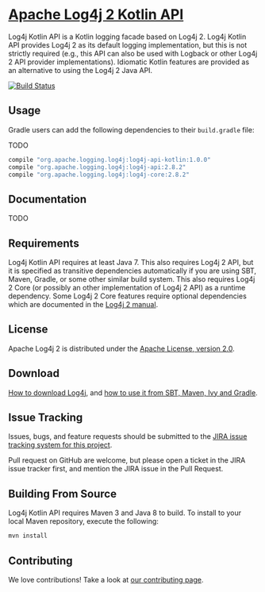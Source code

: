 # [Apache Log4j 2 Kotlin API](http://logging.apache.org/log4j/2.x/)

Log4j Kotlin API is a Kotlin logging facade based on Log4j 2. Log4j Kotlin API provides Log4j 2 as its
default logging implementation, but this is not strictly required (e.g., this API can also be used with Logback
or other Log4j 2 API provider implementations). Idiomatic Kotlin features are provided as an alternative to using
the Log4j 2 Java API.

[![Build Status](https://builds.apache.org/buildStatus/icon?job=Log4jKotlin)](https://builds.apache.org/job/Log4jKotlin)

## Usage

Gradle users can add the following dependencies to their `build.gradle` file:

TODO

```groovy
compile "org.apache.logging.log4j:log4j-api-kotlin:1.0.0"
compile "org.apache.logging.log4j:log4j-api:2.8.2"
compile "org.apache.logging.log4j:log4j-core:2.8.2"
```

## Documentation

[//]: # "The Log4j Kotlin API is documented [in the Log4j 2 manual](https://logging.apache.org/log4j/2.x/manual/kotlin-api.html)"
[//]: # "and in the [KDocs](https://logging.apache.org/log4j/2.x/log4j-api-kotlin/kdocs/index.html#org.apache.logging.log4j.kotlin.package)."

TODO

## Requirements

Log4j Kotlin API requires at least Java 7. This also requires Log4j 2 API, but it is specified as transitive
dependencies automatically if you are using SBT, Maven, Gradle, or some other similar build system. This also
requires Log4j 2 Core (or possibly an other implementation of Log4j 2 API) as a runtime dependency. Some
Log4j 2 Core features require optional dependencies which are documented in the 
[Log4j 2 manual](https://logging.apache.org/log4j/2.x/manual/index.html).

## License

Apache Log4j 2 is distributed under the [Apache License, version 2.0](http://www.apache.org/licenses/LICENSE-2.0.html).

## Download

[How to download Log4j](http://logging.apache.org/log4j/2.x/download.html),
and [how to use it from SBT, Maven, Ivy and Gradle](http://logging.apache.org/log4j/2.x/maven-artifacts.html).

## Issue Tracking

Issues, bugs, and feature requests should be submitted to the 
[JIRA issue tracking system for this project](https://issues.apache.org/jira/browse/LOG4J2).

Pull request on GitHub are welcome, but please open a ticket in the JIRA issue tracker first, and mention the 
JIRA issue in the Pull Request.

## Building From Source

Log4j Kotlin API requires Maven 3 and Java 8 to build. To install to your local
Maven repository, execute the following:

```sh
mvn install
```

## Contributing

We love contributions! Take a look at [our contributing page](https://github.com/apache/logging-log4j-kotlin/blob/master/src/main/asciidoc/contributing.adoc).
